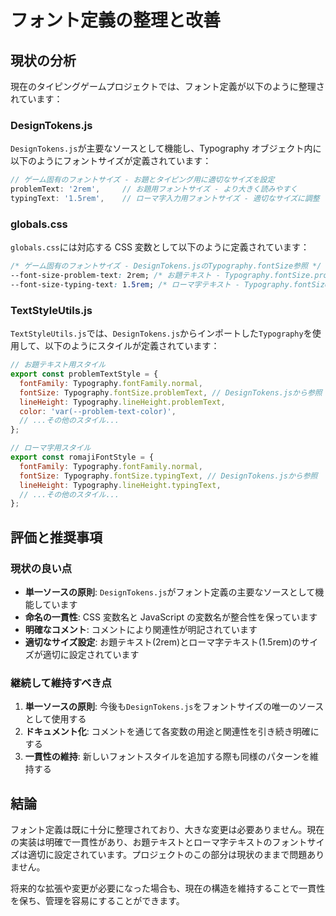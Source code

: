 # フォント定義の整理と改善

## 現状の分析

現在のタイピングゲームプロジェクトでは、フォント定義が以下のように整理されています：

### DesignTokens.js

`DesignTokens.js`が主要なソースとして機能し、Typography オブジェクト内に以下のようにフォントサイズが定義されています：

```javascript
// ゲーム固有のフォントサイズ - お題とタイピング用に適切なサイズを設定
problemText: '2rem',     // お題用フォントサイズ - より大きく読みやすく
typingText: '1.5rem',    // ローマ字入力用フォントサイズ - 適切なサイズに調整
```

### globals.css

`globals.css`には対応する CSS 変数として以下のように定義されています：

```css
/* ゲーム固有のフォントサイズ - DesignTokens.jsのTypography.fontSize参照 */
--font-size-problem-text: 2rem; /* お題テキスト - Typography.fontSize.problemText */
--font-size-typing-text: 1.5rem; /* ローマ字テキスト - Typography.fontSize.typingText */
```

### TextStyleUtils.js

`TextStyleUtils.js`では、`DesignTokens.js`からインポートした`Typography`を使用して、以下のようにスタイルが定義されています：

```javascript
// お題テキスト用スタイル
export const problemTextStyle = {
  fontFamily: Typography.fontFamily.normal,
  fontSize: Typography.fontSize.problemText, // DesignTokens.jsから参照
  lineHeight: Typography.lineHeight.problemText,
  color: 'var(--problem-text-color)',
  // ...その他のスタイル...
};

// ローマ字用スタイル
export const romajiFontStyle = {
  fontFamily: Typography.fontFamily.normal,
  fontSize: Typography.fontSize.typingText, // DesignTokens.jsから参照
  lineHeight: Typography.lineHeight.typingText,
  // ...その他のスタイル...
};
```

## 評価と推奨事項

### 現状の良い点

- **単一ソースの原則**: `DesignTokens.js`がフォント定義の主要なソースとして機能しています
- **命名の一貫性**: CSS 変数名と JavaScript の変数名が整合性を保っています
- **明確なコメント**: コメントにより関連性が明記されています
- **適切なサイズ設定**: お題テキスト(2rem)とローマ字テキスト(1.5rem)のサイズが適切に設定されています

### 継続して維持すべき点

1. **単一ソースの原則**: 今後も`DesignTokens.js`をフォントサイズの唯一のソースとして使用する
2. **ドキュメント化**: コメントを通じて各変数の用途と関連性を引き続き明確にする
3. **一貫性の維持**: 新しいフォントスタイルを追加する際も同様のパターンを維持する

## 結論

フォント定義は既に十分に整理されており、大きな変更は必要ありません。現在の実装は明確で一貫性があり、お題テキストとローマ字テキストのフォントサイズは適切に設定されています。プロジェクトのこの部分は現状のままで問題ありません。

将来的な拡張や変更が必要になった場合も、現在の構造を維持することで一貫性を保ち、管理を容易にすることができます。
